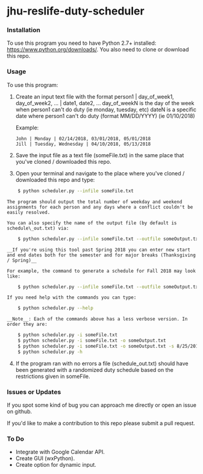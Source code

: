 # jhu-reslife-duty-scheduler

### Installation 
To use this program you need to have Python 2.7+ installed: https://www.python.org/downloads/.
You also need to clone or download this repo. 

### Usage
To use this program:
1. Create an input text file with the format
    person1 | day_of_week1, day_of_week2, ... | date1, date2, ...
    day_of_weekN is the day of the week when person1 can't do duty (ie monday, tuesday, etc)
    dateN is a specific date where person1 can't do duty (format MM/DD/YYYY) (ie 01/10/2018)
    
    Example:
    ```
    John | Monday | 02/14/2018, 03/01/2018, 05/01/2018
    Jill | Tuesday, Wednesday | 04/10/2018, 05/13/2018
    ```
2. Save the input file as a text file (someFile.txt) in the same place that you've cloned / downloaded this repo.
3. Open your terminal and navigate to the place where you've cloned / downloaded this repo and type:
```Bash
    $ python scheduler.py --infile someFile.txt
```
    The program should output the total number of weekday and weekend assignments for each person and any days where a conflict couldn't be easily resolved.  

	You can also specify the name of the output file (by default is schedule\_out.txt) via:
```Bash
	$ python scheduler.py --infile someFile.txt --outfile someOutput.txt
```

	__If you're using this tool past Spring 2018 you can enter new start and end dates both for the semester and for major breaks (Thanksgiving / Spring)__

	For example, the command to generate a schedule for Fall 2018 may look like:
```Bash
	$ python scheduler.py --infile someFile.txt --outfile someOutput.txt --start-date 8/25/2018 --end-date 12/21/2018 --break-start-date 11/17/2018 --break-end-date 11/25/2018
```

	If you need help with the commands you can type:
```Bash
	$ python scheduler.py --help
```
	__Note__: Each of the commands above has a less verbose version. In order they are:
```Bash
	$ python scheduler.py -i someFile.txt
	$ python scheduler.py -i someFile.txt -o someOutput.txt
	$ python scheduler.py -i someFile.txt -o someOutput.txt -s 8/25/2018 -e 12/21/2018 -bs 11/17/2018 -be 11/25/2018
	$ python scheduler.py -h
```

4. If the program ran with no errors a file (schedule\_out.txt) should have been generated with a randomized duty schedule based on the restrictions given in someFile. 

### Issues or Updates
If you spot some kind of bug you can approach me directly or open an issue on github. 

If you'd like to make a contribution to this repo please submit a pull request. 

### To Do
* Integrate with Google Calendar API.
* Create GUI (wxPython).
* Create option for dynamic input.
